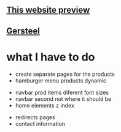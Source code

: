 ## [This website preview](http://5.15.3.107:3500/)

## [Gersteel](https://gersteel.netlify.app)

# what I have to do

<!-- TODO: main stuff -->

- create separate pages for the products
- hamburger menu products dynamic

<!-- FIXME: main stuff -->

- navbar prod items diferent font sizes
- navbar second not where it should be
- home elements z index

<!-- TODO: ask for stuff -->

- redirects pages
- contact information
